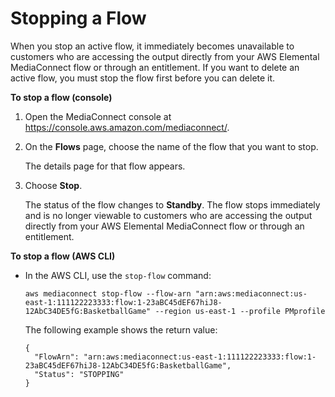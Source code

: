 # Stopping a Flow<a name="flows-stop"></a>

When you stop an active flow, it immediately becomes unavailable to customers who are accessing the output directly from your AWS Elemental MediaConnect flow or through an entitlement\. If you want to delete an active flow, you must stop the flow first before you can delete it\.

**To stop a flow \(console\)**

1. Open the MediaConnect console at [https://console\.aws\.amazon\.com/mediaconnect/](https://console.aws.amazon.com/mediaconnect/)\.

1. On the **Flows** page, choose the name of the flow that you want to stop\.

   The details page for that flow appears\.

1. Choose **Stop**\.

   The status of the flow changes to **Standby**\. The flow stops immediately and is no longer viewable to customers who are accessing the output directly from your AWS Elemental MediaConnect flow or through an entitlement\.

**To stop a flow \(AWS CLI\)**
+ In the AWS CLI, use the `stop-flow` command:

  ```
  aws mediaconnect stop-flow --flow-arn "arn:aws:mediaconnect:us-east-1:111122223333:flow:1-23aBC45dEF67hiJ8-12AbC34DE5fG:BasketballGame" --region us-east-1 --profile PMprofile
  ```

  The following example shows the return value:

  ```
  {
    "FlowArn": "arn:aws:mediaconnect:us-east-1:111122223333:flow:1-23aBC45dEF67hiJ8-12AbC34DE5fG:BasketballGame",
    "Status": "STOPPING"
  }
  ```